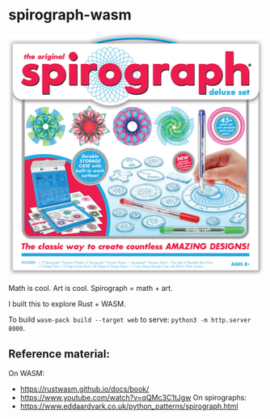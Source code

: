 # spirograph-wasm

![Spirograph](spirograph.jpg)

Math is cool. Art is cool. Spirograph = math + art.

I built this to explore Rust + WASM.

To build `wasm-pack build --target web` to serve: `python3 -m http.server 8000`.

## Reference material:

On WASM:

- https://rustwasm.github.io/docs/book/
- https://www.youtube.com/watch?v=qQMc3C1tJgw
  On spirographs:
- https://www.eddaardvark.co.uk/python_patterns/spirograph.html
